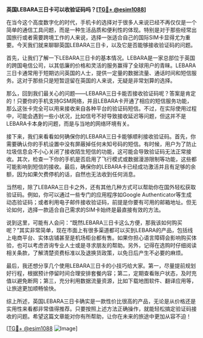 **英国LEBARA三日卡可以收验证码吗？[[TG💪+ @esim1088](https://t.me/s/esim1088)]**

在当今这个高度数字化的时代，手机卡的选择对于很多人来说已经不再仅仅是一个简单的通信工具问题，而是一种生活品质和便利性的体现。特别是对于那些经常出国旅行或者需要跨境工作的人来说，选择一张适合自己的国际SIM卡显得尤为重要。今天我们就来聊聊英国LEBARA三日卡，以及它是否能够接收验证码的问题。

首先，让我们了解一下LEBARA三日卡的基本情况。LEBARA是一家总部位于英国的跨国电信公司，以其低廉的价格和灵活的服务赢得了全球用户的青睐。LEBARA三日卡通常用于短期访问英国的人士，提供一定量的数据流量、通话时间和短信服务。这对于那些只是短暂逗留在英国的人来说，无疑是非常划算的选择。

那么，回到我们最关心的问题——LEBARA三日卡能否接收验证码呢？答案是肯定的！只要你的手机支持GSM网络，并且LEBARA卡开通了相应的短信服务功能，那么这张卡完全可以用来接收来自各种平台的验证码短信。不过，在实际使用过程中，可能会遇到一些小状况，比如信号不好导致接收延迟等问题，但这并不是LEBARA卡本身的问题，而是与当地的网络环境有关。

接下来，我们来看看如何确保你的LEBARA三日卡能够顺利接收验证码。首先，你需要确认你的手机设置中没有屏蔽掉任何未知号码的短信。有时候，用户为了防止垃圾信息会不小心关闭了接收陌生短信的功能，这可能会导致验证码无法正常接收。其次，检查一下你的手机是否启用了飞行模式或数据漫游限制等功能，这些都可能影响到短信的接收。最后，确保你的LEBARA卡已经成功激活并且有足够的余额，因为如果欠费停机的话，自然也无法收到任何消息。

当然啦，除了LEBARA三日卡之外，还有其他几种方式可以帮助你在国外轻松获取验证码。例如，你可以通过一些专门的应用程序如Google Authenticator等生成动态验证码；或者利用电子邮件接收验证码，前提是你要有可用的邮箱地址。但无论如何，选择一款适合自己需求的SIM卡始终是最直接有效的方法。

说到这里，可能有人会问：“既然LEBARA三日卡这么方便，那我该如何购买呢？”其实非常简单，现在市面上有很多渠道都可以买到LEBARA的产品，包括线上电商平台、实体店铺甚至是机场柜台都有售。如果你担心语言障碍会影响购买体验，也可以考虑咨询专业人士或是寻求朋友的帮助。另外，记得在选购时仔细阅读相关条款，了解清楚资费标准以及退换货政策，以免日后产生不必要的麻烦。

最后，我还想分享几个使用LEBARA三日卡的小技巧给大家。第一，尽量提前规划好行程，根据预计停留时间合理安排套餐内容；第二，定期查看账户状态，及时充值以避免断网；第三，充分利用数据流量资源，比如下载地图软件、翻译应用等，让旅途更加顺畅愉快。

综上所述，英国LEBARA三日卡确实是一款性价比很高的产品，无论是从价格还是实用性来看都非常值得推荐。只要按照上述方法正确操作，就能轻松搞定验证码接收的问题。希望这篇文章能对你有所帮助，让你在未来的旅途中更加从容不迫！

[[TG💪+ @esim1088](https://t.me/s/esim1088) ![Image](https://i.postimg.cc/4NQfJmqS/Snipaste-2025-05-13-00-14-12.png)]